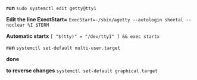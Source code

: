 **run**
`sudo systemctl edit getty@tty1`

**Edit the line ExectStart=**
`ExecStart=-/sbin/agetty --autologin sheetal --noclear %I $TERM`

**Automatic startx**
`[ "$(tty)" = "/dev/tty1" ] && exec startx`

**run**
`systemctl set-default multi-user.target`

**done**

**to reverse changes**
`systemctl set-default graphical.target`
